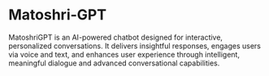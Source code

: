 # Matoshri-GPT
MatoshriGPT is an AI-powered chatbot designed for interactive, personalized conversations. It delivers insightful responses, engages users via voice and text, and enhances user experience through intelligent, meaningful dialogue and advanced conversational capabilities.
